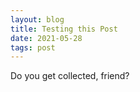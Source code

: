 ```yaml
---
layout: blog
title: Testing this Post
date: 2021-05-28
tags: post
---
```

Do you get collected, friend?